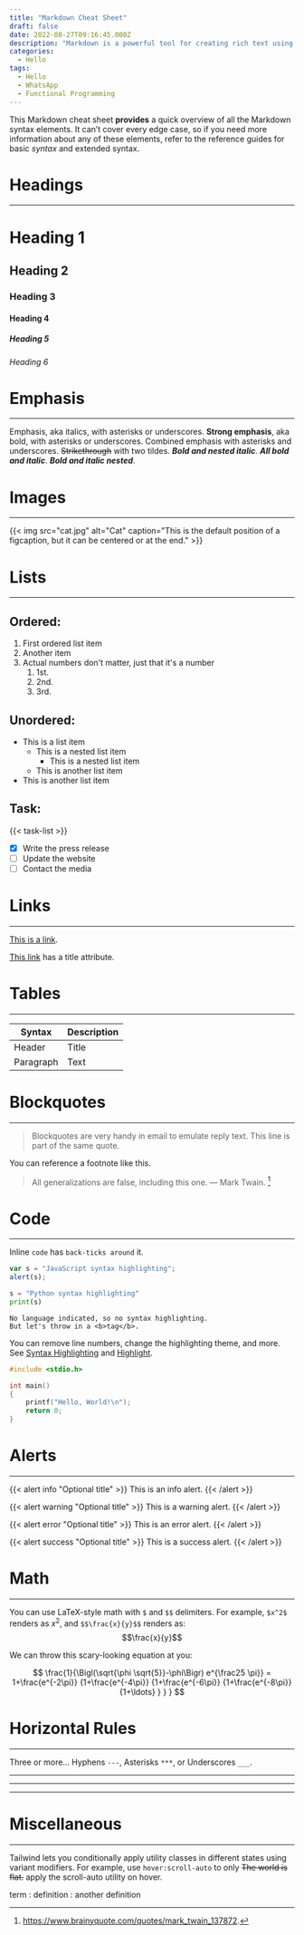 ```yaml
---
title: "Markdown Cheat Sheet"
draft: false
date: 2022-08-27T09:16:45.000Z
description: "Markdown is a powerful tool for creating rich text using a plain text editor. This cheatsheet is a quick reference for Markdown syntax."
categories:
  - Hello
tags:
  - Hello
  - WhatsApp
  - Functional Programming
---
```


This Markdown cheat sheet **provides** a quick overview of all the Markdown syntax elements. It can’t cover every edge case, so if you need more information about any of these elements, refer to the reference guides for basic _syntax_ and extended syntax.

# Headings

---

# Heading 1

## Heading 2

### Heading 3

#### Heading 4

##### Heading 5

###### Heading 6

# Emphasis

---

Emphasis, aka italics, with asterisks or underscores. **Strong emphasis**, aka bold, with asterisks or underscores. Combined emphasis with asterisks and underscores. ~~Strikethrough~~ with two tildes. **_Bold and nested italic_**. **_All bold and italic_**. **_*Bold and italic nested*_**.

# Images

---

{{< img
  src="cat.jpg"
  alt="Cat"
  caption="This is the default position of a figcaption, but it can be centered or at the end." >}}

# Lists

---

## Ordered:

1. First ordered list item
2. Another item
3. Actual numbers don't matter, just that it's a number
   1. 1st.
   1. 2nd.
   1. 3rd.

## Unordered:

- This is a list item
  - This is a nested list item
    - This is a nested list item
  - This is another list item
- This is another list item

## Task:

{{< task-list >}}

- [x] Write the press release
- [ ] Update the website
- [ ] Contact the media

# Links

---

[This is a link](https://www.example.com).

[This link](https://www.example.com "Link Title") has a title attribute.

# Tables

---

| Syntax    | Description |
| --------- | ----------- |
| Header    | Title       |
| Paragraph | Text        |

# Blockquotes

---

> Blockquotes are very handy in email to emulate reply text. This line is part of the same quote.

You can reference a footnote like this.

> All generalizations are false, including this one. — Mark Twain. [^1]

[^1]: https://www.brainyquote.com/quotes/mark_twain_137872.

# Code

---

Inline `code` has `back-ticks around` it.

```javascript
var s = "JavaScript syntax highlighting";
alert(s);
```

```python
s = "Python syntax highlighting"
print(s)
```

```plain
No language indicated, so no syntax highlighting.
But let's throw in a <b>tag</b>.
```

You can remove line numbers, change the highlighting theme, and more. See [Syntax Highlighting](https://gohugo.io/content-management/syntax-highlighting/) and [Highlight](https://gohugo.io/getting-started/configuration-markup/#highlight/).

```c {lineNos=false}
#include <stdio.h>

int main()
{
    printf("Hello, World!\n");
    return 0;
}
```

# Alerts

---

{{< alert info "Optional title" >}}
This is an info alert.
{{< /alert >}}

{{< alert warning "Optional title" >}}
This is a warning alert.
{{< /alert >}}

{{< alert error "Optional title" >}}
This is an error alert.
{{< /alert >}}

{{< alert success "Optional title" >}}
This is a success alert.
{{< /alert >}}

# Math

---

You can use LaTeX-style math with `$` and `$$` delimiters. For example, `$x^2$` renders as $x^2$, and `$$\frac{x}{y}$$` renders as: $$\frac{x}{y}$$

We can throw this scary-looking equation at you:

$$
\frac{1}{\Bigl(\sqrt{\phi \sqrt{5}}-\phi\Bigr) e^{\frac25 \pi}} = 1+\frac{e^{-2\pi}} {1+\frac{e^{-4\pi}} {1+\frac{e^{-6\pi}} {1+\frac{e^{-8\pi}} {1+\ldots} } } }
$$

# Horizontal Rules

---

Three or more... Hyphens `---`, Asterisks `***`, or Underscores `___`.

---

---

---

# Miscellaneous

---

Tailwind lets you conditionally apply utility classes in different states using variant modifiers. For example, use `hover:scroll-auto` to only ~~The world is flat.~~
apply the scroll-auto utility on hover.

term
: definition
: another definition
